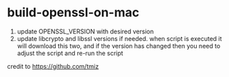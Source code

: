 # build-openssl-on-mac

1) update OPENSSL_VERSION with desired version
2) update libcrypto and libssl versions if needed. when script is executed it will download this two, and if the version has changed then you need to adjust the script and re-run the script

credit to https://github.com/tmiz
